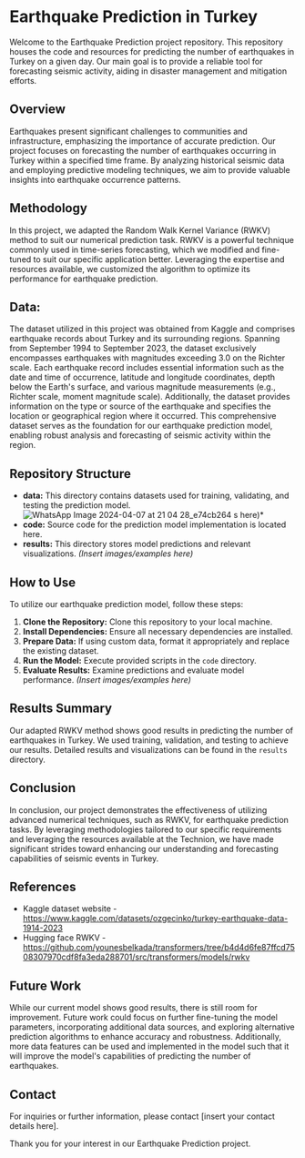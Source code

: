 # Earthquake Prediction in Turkey

Welcome to the Earthquake Prediction project repository.
This repository houses the code and resources for predicting the number of earthquakes in Turkey on a given day. Our main goal is to provide a reliable tool for forecasting seismic activity, aiding in disaster management and mitigation efforts.

## Overview
Earthquakes present significant challenges to communities and infrastructure, emphasizing the importance of accurate prediction. Our project focuses on forecasting the number of earthquakes occurring in Turkey within a specified time frame. By analyzing historical seismic data and employing predictive modeling techniques, we aim to provide valuable insights into earthquake occurrence patterns.

## Methodology
In this project, we adapted the Random Walk Kernel Variance (RWKV) method to suit our numerical prediction task. RWKV is a powerful technique commonly used in time-series forecasting, which we modified and fine-tuned to suit our specific application better. Leveraging the expertise and resources available, we customized the algorithm to optimize its performance for earthquake prediction.

## Data:
The dataset utilized in this project was obtained from Kaggle and comprises earthquake records about Turkey and its surrounding regions. Spanning from September 1994 to September 2023, the dataset exclusively encompasses earthquakes with magnitudes exceeding 3.0 on the Richter scale. Each earthquake record includes essential information such as the date and time of occurrence, latitude and longitude coordinates, depth below the Earth's surface, and various magnitude measurements (e.g., Richter scale, moment magnitude scale). Additionally, the dataset provides information on the type or source of the earthquake and specifies the location or geographical region where it occurred. This comprehensive dataset serves as the foundation for our earthquake prediction model, enabling robust analysis and forecasting of seismic activity within the region.

## Repository Structure
- **data:** This directory contains datasets used for training, validating, and testing the prediction model. ![WhatsApp Image 2024-04-07 at 21 04 28_e74cb264](https://github.com/DanielLevi6/046211-Deep-Learning/assets/88712194/c96e8a3b-c3f8-4f27-8d41-56e13096ba48)
s here)*
- **code:** Source code for the prediction model implementation is located here.
- **results:** This directory stores model predictions and relevant visualizations. *(Insert images/examples here)*

## How to Use
To utilize our earthquake prediction model, follow these steps:
1. **Clone the Repository:** Clone this repository to your local machine.
2. **Install Dependencies:** Ensure all necessary dependencies are installed.
3. **Prepare Data:** If using custom data, format it appropriately and replace the existing dataset.
4. **Run the Model:** Execute provided scripts in the `code` directory.
5. **Evaluate Results:** Examine predictions and evaluate model performance. *(Insert images/examples here)*

## Results Summary
Our adapted RWKV method shows good results in predicting the number of earthquakes in Turkey. We used training, validation, and testing to achieve our results. Detailed results and visualizations can be found in the `results` directory.

## Conclusion
In conclusion, our project demonstrates the effectiveness of utilizing advanced numerical techniques, such as RWKV, for earthquake prediction tasks. By leveraging methodologies tailored to our specific requirements and leveraging the resources available at the Technion, we have made significant strides toward enhancing our understanding and forecasting capabilities of seismic events in Turkey.

## References
- Kaggle dataset website - https://www.kaggle.com/datasets/ozgecinko/turkey-earthquake-data-1914-2023
- Hugging face RWKV - https://github.com/younesbelkada/transformers/tree/b4d4d6fe87ffcd7508307970cdf8fa3eda288701/src/transformers/models/rwkv

## Future Work
While our current model shows good results, there is still room for improvement. Future work could focus on further fine-tuning the model parameters, incorporating additional data sources, and exploring alternative prediction algorithms to enhance accuracy and robustness.
Additionally, more data features can be used and implemented in the model such that it will improve the model's capabilities of predicting the number of earthquakes.

## Contact
For inquiries or further information, please contact [insert your contact details here].

Thank you for your interest in our Earthquake Prediction project.
